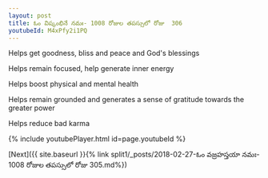 ```yaml
---
layout: post
title: ఓం విష్కంభినే నమః- 1008 రోజుల తపస్సులో రోజు  306
youtubeId: M4xPfy2i1PQ
---
```

 
 
Helps get goodness, bliss and peace and God's blessings
 
Helps remain focused, help generate inner energy 
 
Helps boost physical and mental health 
 
Helps remain grounded and generates a sense of gratitude towards the greater power 
 
Helps reduce bad karma
 
 
 
 


{% include youtubePlayer.html id=page.youtubeId %}
 
[Next]({{ site.baseurl }}{% link  split1/_posts/2018-02-27-ఓం వజ్రహస్తయా నమః- 1008 రోజుల తపస్సులో రోజు  305.md%})
 

